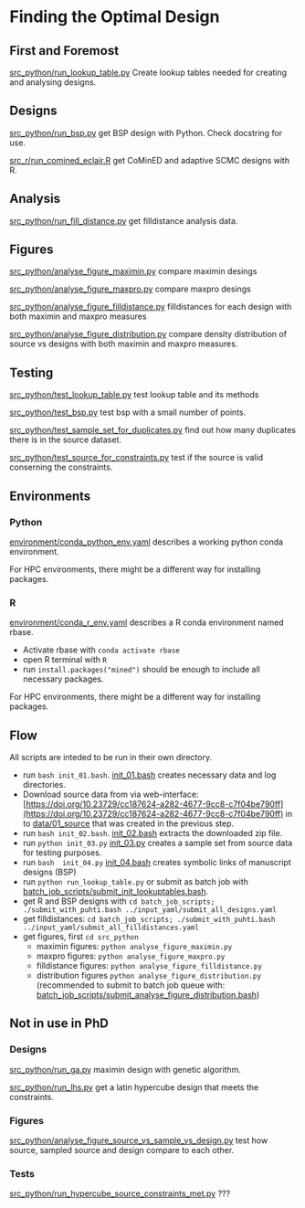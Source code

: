 # Finding the Optimal Design

## First and Foremost
[src_python/run_lookup_table.py](src_python/run_lookup_table.py)
Create lookup tables needed for creating and analysing designs.

## Designs

[src_python/run_bsp.py](src_python/run_bsp.py)
get BSP design with Python.
Check docstring for use.

[src_r/run_comined_eclair.R](src_r/run_comined_eclair.R)
get CoMinED and adaptive SCMC designs with R.

## Analysis

[src_python/run_fill_distance.py](src_python/run_fill_distance.py)
get filldistance analysis data.

## Figures

[src_python/analyse_figure_maximin.py](src_python/analyse_figure_maximin.py)
compare maximin desings

[src_python/analyse_figure_maxpro.py](src_python/analyse_figure_maxpro.py)
compare maxpro desings

[src_python/analyse_figure_filldistance.py](src_python/analyse_figure_filldistance.py)
filldistances for each design with both maximin and maxpro measures

[src_python/analyse_figure_distribution.py](src_python/analyse_figure_distribution.py)
compare density distribution of source vs designs with both maximin and maxpro measures.

## Testing

[src_python/test_lookup_table.py](src_python/test_lookup_table.py)
test lookup table and its methods

[src_python/test_bsp.py](src_python/test_bsp.py)
test bsp with a small number of points.

[src_python/test_sample_set_for_duplicates.py](src_python/test_sample_set_for_duplicates.py)
find out how many duplicates there is in the source dataset.

[src_python/test_source_for_constraints.py](src_python/test_source_for_constraints.py)
test if the source is valid conserning the constraints.

## Environments

### Python

[environment/conda_python_env.yaml](environment/conda_python_env.yaml)
describes a working python conda environment.

For HPC environments, there might be a different way for installing packages.

### R

[environment/conda_r_env.yaml](environment/conda_r_env.yaml)
describes a R conda environment named rbase.

- Activate rbase with `conda activate rbase`
- open R terminal with `R`
- run `install.packages("mined")` should be enough to include all necessary packages.

For HPC environments, there might be a different way for installing packages.

## Flow

All scripts are inteded to be run in their own directory.

- run `bash init_01.bash`. [init_01.bash](init_01.bash) creates necessary data and log directories.
- Download source data from via web-interface:
  [https://doi.org/10.23729/cc187624-a282-4677-9cc8-c7f04be790ff](https://doi.org/10.23729/cc187624-a282-4677-9cc8-c7f04be790ff)
  in to [data/01_source](data/01_source) that was created in the previous step.
- run `bash init_02.bash`. [init_02.bash](init_02.bash) extracts the downloaded zip file.
- run `python init_03.py` [init_03.py](init_03.py) creates a sample set from source data for testing purposes.
- run `bash  init_04.py` [init_04.bash](init_04.bash) creates symbolic links of manuscript designs (BSP)
- run `python run_lookup_table.py` or submit as batch job with [batch_job_scripts/submit_init_lookuptables.bash](batch_job_scripts/submit_init_lookuptables.bash).
- get R and BSP designs with `cd batch_job_scripts; ./submit_with_puhti.bash ../input_yaml/submit_all_designs.yaml`
- get filldistances: `cd batch_job_scripts; ./submit_with_puhti.bash ../input_yaml/submit_all_filldistances.yaml`
- get figures, first `cd src_python`
    - maximin figures: `python analyse_figure_maximin.py`
    - maxpro figures: `python analyse_figure_maxpro.py`
    - filldistance figures: `python analyse_figure_filldistance.py`
    - distribution figures `python analyse_figure_distribution.py` (recommended to submit to batch job queue with: [batch_job_scripts/submit_analyse_figure_distribution.bash](batch_job_scripts/submit_analyse_figure_distribution.bash))


## Not in use in PhD

### Designs

[src_python/run_ga.py](src_python/run_ga.py)
maximin design with genetic algorithm.

[src_python/run_lhs.py](src_python/run_lhs.py)
get a latin hypercube design that meets the constraints.

### Figures

[src_python/analyse_figure_source_vs_sample_vs_design.py](src_python/analyse_figure_source_vs_sample_vs_design.py)
test how source, sampled source and design compare to each other.

### Tests

[src_python/run_hypercube_source_constraints_met.py](src_python/run_hypercube_source_constraints_met.py)
???

